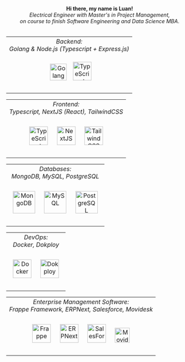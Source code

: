 <div align="center">
  <p align="center">
    <b>
      Hi there, my name is Luan!<br>
    </b>
    <i>
      Electrical Engineer with Master's in Project Management, <br> on course to finish Software Engineering and Data Science MBA.
    </i><br><br>
  </p>
  <table width="100%">
    <tr>
      <td valign="top" align="center" width="100%">
        <div align="center">
          <i> Backend: </i> <br>
          <i> Golang & Node.js (Typescript + Express.js) </i> <br><br>
          <a href="https://go.dev/" target="_blank"><img style="margin: 10px"
            src="https://upload.wikimedia.org/wikipedia/commons/thumb/0/05/Go_Logo_Blue.svg/1200px-Go_Logo_Blue.svg.png" alt="Golang" height="45" /></a>
          <a href="https://www.typescriptlang.org/" target="_blank"><img style="margin: 2px"
            src="https://profilinator.rishav.dev/skills-assets/typescript-original.svg" alt="TypeScript" height="50" /></a>
        </div><br>
      </td>
    </tr>
  </table>
  <table width="100%">
  <tr>
    <td valign="top" align="center" width="100%">
        <div align="center">
          <i> Frontend: </i> <br>
          <i> Typescript, NextJS (React), TailwindCSS </i> <br><br>
          <a href="https://en.wikipedia.org/wiki/HTML5" target="_blank"><img style="margin: 10px"
             src="https://profilinator.rishav.dev/skills-assets/typescript-original.svg" alt="TypeScript" height="50" /></a>
          <a href="https://nextjs.org/" target="_blank"><img style="margin: 10px"
             src="https://profilinator.rishav.dev/skills-assets/nextjs.png" alt="NextJS" height="50" /></a>  
          <a href="https://www.tailwindcss.com/" target="_blank"><img style="margin: 10px"
             src="https://profilinator.rishav.dev/skills-assets/tailwindcss.svg" alt="Tailwind CSS" height="50" /></a>
       </div><br>
    </td>
  </tr>
  </table>
  <table width="100%">
  <tr>
    <td valign="top" align="center" width="100%">
        <div align="center">
            <i> Databases: </i> <br>
            <i> MongoDB, MySQL, PostgreSQL </i> <br><br>
            <a href="https://www.mongodb.com/" target="_blank"><img style="margin: 10px"
               src="https://profilinator.rishav.dev/skills-assets/mongodb-original-wordmark.svg" alt="MongoDB" height="60" /></a>  
            <a href="https://www.mysql.com/" target="_blank"><img style="margin: 10px"
               src="https://profilinator.rishav.dev/skills-assets/mysql-original-wordmark.svg" alt="MySQL" height="60" /></a>  
            <a href="https://www.postgresql.org/" target="_blank"><img style="margin: 10px"
               src="https://profilinator.rishav.dev/skills-assets/postgresql-original-wordmark.svg" alt="PostgreSQL" height="60" /></a>  
        </div><br>
    </td>
  </tr>
  </table>
  <table width="100%">
    <tr>
      <td valign="top" align="center" width="100%">
        <div align="center">
          <i> DevOps: </i><br>
          <i> Docker, Dokploy </i><br><br>
          <a href="https://www.docker.com/" target="_blank"><img style="margin: 10px"
             src="https://profilinator.rishav.dev/skills-assets/docker-original-wordmark.svg" alt="Docker" height="50" /></a>
          <a href="https://dokploy.com/" target="_blank"><img style="margin: 10px"
             src="https://avatars.githubusercontent.com/u/156882017" alt="Dokploy" height="50" /></a>
        </div> <br>
      </td>
    </tr>
  </table>
  <table width="100%">
    <tr>
      <td valign="top" align="center" width="100%">
        <div align="center">
          <i> Enterprise Management Software: </i><br>
          <i> Frappe Framework, ERPNext, Salesforce, Movidesk </i><br><br>
          <a href="https://frappe.io/framework" target="_blank"><img style="margin: 10px"
             src="https://avatars.githubusercontent.com/u/836974" alt="Frappe" height="50" /></a>
          <a href="https://frappe.io/erpnext" target="_blank"><img style="margin: 10px"
             src="https://github.com/frappe/erpnext/raw/develop/erpnext/public/images/v16/erpnext.svg" alt="ERPNext" height="50" /></a>
          <a href="http://www.salesforce.com/" target="_blank"><img style="margin: 10px"
             src="https://profilinator.rishav.dev/skills-assets/salesforce.png" alt="SalesForce" height="50" /></a>
          <a href="https://www.movidesk.com/" target="_blank"><img style="margin: 10px"
             src="https://registration.movidesk.com/Content/images/movidesk-form.svg" alt="Movidesk" height="40" /></a>
        </div> <br>
      </td>
    </tr>
  </table>
</div>
